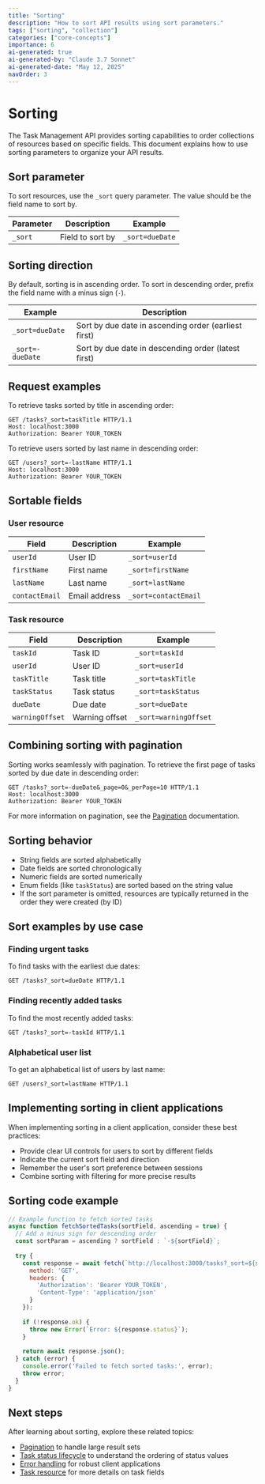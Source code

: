 ```yaml
---
title: "Sorting"
description: "How to sort API results using sort parameters."
tags: ["sorting", "collection"]
categories: ["core-concepts"]
importance: 6
ai-generated: true
ai-generated-by: "Claude 3.7 Sonnet"
ai-generated-date: "May 12, 2025"
navOrder: 3
---
```


# Sorting

The Task Management API provides sorting capabilities to order collections of resources based on specific fields. This document explains how to use sorting parameters to organize your API results.

## Sort parameter

To sort resources, use the `_sort` query parameter. The value should be the field name to sort by.

| Parameter | Description | Example |
|-----------|-------------|---------|
| `_sort` | Field to sort by | `_sort=dueDate` |

## Sorting direction

By default, sorting is in ascending order. To sort in descending order, prefix the field name with a minus sign (`-`).

| Example | Description |
|---------|-------------|
| `_sort=dueDate` | Sort by due date in ascending order (earliest first) |
| `_sort=-dueDate` | Sort by due date in descending order (latest first) |

## Request examples

To retrieve tasks sorted by title in ascending order:

```http
GET /tasks?_sort=taskTitle HTTP/1.1
Host: localhost:3000
Authorization: Bearer YOUR_TOKEN
```

To retrieve users sorted by last name in descending order:

```http
GET /users?_sort=-lastName HTTP/1.1
Host: localhost:3000
Authorization: Bearer YOUR_TOKEN
```

## Sortable fields

### User resource

| Field | Description | Example |
|-------|-------------|---------|
| `userId` | User ID | `_sort=userId` |
| `firstName` | First name | `_sort=firstName` |
| `lastName` | Last name | `_sort=lastName` |
| `contactEmail` | Email address | `_sort=contactEmail` |

### Task resource

| Field | Description | Example |
|-------|-------------|---------|
| `taskId` | Task ID | `_sort=taskId` |
| `userId` | User ID | `_sort=userId` |
| `taskTitle` | Task title | `_sort=taskTitle` |
| `taskStatus` | Task status | `_sort=taskStatus` |
| `dueDate` | Due date | `_sort=dueDate` |
| `warningOffset` | Warning offset | `_sort=warningOffset` |

## Combining sorting with pagination

Sorting works seamlessly with pagination. To retrieve the first page of tasks sorted by due date in descending order:

```http
GET /tasks?_sort=-dueDate&_page=0&_perPage=10 HTTP/1.1
Host: localhost:3000
Authorization: Bearer YOUR_TOKEN
```

For more information on pagination, see the [Pagination](pagination.html) documentation.

## Sorting behavior

- String fields are sorted alphabetically
- Date fields are sorted chronologically
- Numeric fields are sorted numerically
- Enum fields (like `taskStatus`) are sorted based on the string value
- If the sort parameter is omitted, resources are typically returned in the order they were created (by ID)

## Sort examples by use case

### Finding urgent tasks

To find tasks with the earliest due dates:

```http
GET /tasks?_sort=dueDate HTTP/1.1
```

### Finding recently added tasks

To find the most recently added tasks:

```http
GET /tasks?_sort=-taskId HTTP/1.1
```

### Alphabetical user list

To get an alphabetical list of users by last name:

```http
GET /users?_sort=lastName HTTP/1.1
```

## Implementing sorting in client applications

When implementing sorting in a client application, consider these best practices:

- Provide clear UI controls for users to sort by different fields
- Indicate the current sort field and direction
- Remember the user's sort preference between sessions
- Combine sorting with filtering for more precise results

## Sorting code example

```javascript
// Example function to fetch sorted tasks
async function fetchSortedTasks(sortField, ascending = true) {
  // Add a minus sign for descending order
  const sortParam = ascending ? sortField : `-${sortField}`;
  
  try {
    const response = await fetch(`http://localhost:3000/tasks?_sort=${sortParam}`, {
      method: 'GET',
      headers: {
        'Authorization': 'Bearer YOUR_TOKEN',
        'Content-Type': 'application/json'
      }
    });
    
    if (!response.ok) {
      throw new Error(`Error: ${response.status}`);
    }
    
    return await response.json();
  } catch (error) {
    console.error('Failed to fetch sorted tasks:', error);
    throw error;
  }
}
```

## Next steps

After learning about sorting, explore these related topics:

- [Pagination](pagination.html) to handle large result sets
- [Task status lifecycle](task-status-lifecycle.html) to understand the ordering of status values
- [Error handling](error-handling.html) for robust client applications
- [Task resource](../resources/task-resource.html) for more details on task fields



